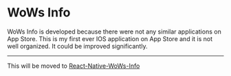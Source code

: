 # WoWs Info
WoWs Info is developed because there were not any similar applications on App Store. This is my first ever IOS application on App Store and it is not well organized. It could be improved significantly.
***
This will be moved to [React-Native-WoWs-Info](http://github.com/HenryQuan/React-Native-WoWs-Info)
